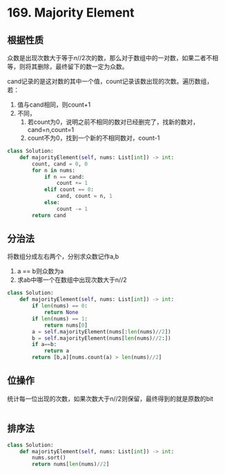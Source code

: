 # 169. Majority Element

## 根据性质

众数是出现次数大于等于$n//2$次的数，那么对于数组中的一对数，如果二者不相等，则将其删除，最终留下的数一定为众数。

cand记录的是这对数的其中一个值，count记录该数出现的次数。遍历数组，若：

1. 值与cand相同，则count+1
2. 不同，
   1. 若count为0，说明之前不相同的数对已经删完了，找新的数对，cand=n,count=1
   2. count不为0，找到一个新的不相同数对，count-1

~~~python
class Solution:
    def majorityElement(self, nums: List[int]) -> int:
        count, cand = 0, 0
        for n in nums:
            if n == cand:
                count += 1
            elif count == 0:
                cand, count = n, 1
            else:
                count -= 1
        return cand
~~~

## 分治法

将数组分成左右两个，分别求众数记作a,b

1. a == b则众数为a
2. 求ab中哪一个在数组中出现次数大于n//2

~~~python
class Solution:
    def majorityElement(self, nums: List[int]) -> int:
        if len(nums) == 0:
            return None
        if len(nums) == 1:
            return nums[0]
        a = self.majorityElement(nums[:len(nums)//2])
        b = self.majorityElement(nums[len(nums)//2:])
        if a==b:
            return a
        return [b,a][nums.count(a) > len(nums)//2]
~~~

## 位操作

统计每一位出现的次数，如果次数大于n//2则保留，最终得到的就是原数的bit

~~~

~~~

## 排序法

~~~python
class Solution:
    def majorityElement(self, nums: List[int]) -> int:
        nums.sort()
        return nums[len(nums)//2]
~~~

